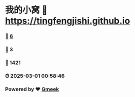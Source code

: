 # 我的小窝 :link: https://tingfengjishi.github.io 
### :page_facing_up: [6](https://tingfengjishi.github.io/tag.html) 
### :speech_balloon: 3 
### :hibiscus: 1421 
### :alarm_clock: 2025-03-01 00:58:46 
### Powered by :heart: [Gmeek](https://github.com/Meekdai/Gmeek)
